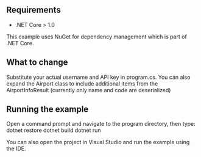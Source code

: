Requirements
------------

* .NET Core > 1.0

This example uses NuGet for dependency management which is part of .NET Core.

What to change
-------------

Substitute your actual username and API key in program.cs.  You can also expand the Airport class
to include additional items from the AirportInfoResult (currently only name and code are
deserialized)

Running the example
-------------------
Open a command prompt and navigate to the program directory, then type:
dotnet restore
dotnet build
dotnet run

You can also open the project in Visual Studio and run the example using the IDE.